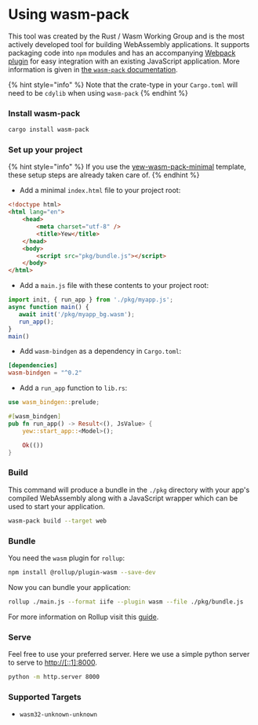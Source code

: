 # Using wasm-pack

This tool was created by the Rust / Wasm Working Group and is the most actively developed tool for 
building WebAssembly applications. It supports packaging code into `npm` modules and has an 
accompanying [Webpack plugin](https://github.com/wasm-tool/wasm-pack-plugin) for easy integration 
with an existing JavaScript application. More information is given in 
[the `wasm-pack` documentation](https://rustwasm.github.io/docs/wasm-pack/introduction.html).

{% hint style="info" %}
Note that the crate-type in your `Cargo.toml` will need to be `cdylib` when using `wasm-pack`
{% endhint %}

### Install wasm-pack

```bash
cargo install wasm-pack
```

### Set up your project

{% hint style="info" %}
If you use the [yew-wasm-pack-minimal](https://github.com/yewstack/yew-wasm-pack-minimal) template, these setup steps are already taken care of.
{% endhint %}

* Add a minimal `index.html` file to your project root:
```html
<!doctype html>
<html lang="en">
    <head>
        <meta charset="utf-8" />
        <title>Yew</title>
    </head>
    <body>
        <script src="pkg/bundle.js"></script>
    </body>
</html>
```

* Add a `main.js` file with these contents to your project root:
```javascript
import init, { run_app } from './pkg/myapp.js';
async function main() {
   await init('/pkg/myapp_bg.wasm');
   run_app();
}
main()
```

* Add `wasm-bindgen` as a dependency in `Cargo.toml`:
```toml
[dependencies]
wasm-bindgen = "^0.2"
```

* Add a `run_app` function to `lib.rs`:
```rust
use wasm_bindgen::prelude;

#[wasm_bindgen]
pub fn run_app() -> Result<(), JsValue> {
    yew::start_app::<Model>();

    Ok(())
}
```

### Build

This command will produce a bundle in the `./pkg` directory with your app's compiled WebAssembly 
along with a JavaScript wrapper which can be used to start your application.

```bash
wasm-pack build --target web
```

### Bundle

You need the `wasm` plugin for `rollup`:

```bash
npm install @rollup/plugin-wasm --save-dev
```

Now you can bundle your application:

```bash
rollup ./main.js --format iife --plugin wasm --file ./pkg/bundle.js
```

For more information on Rollup visit this [guide](https://rollupjs.org/guide/en/#quick-start).

### Serve

Feel free to use your preferred server. Here we use a simple python server to serve to 
[http://\[::1\]:8000](http://[::1]:8000).

```bash
python -m http.server 8000
```

### Supported Targets

* `wasm32-unknown-unknown`

